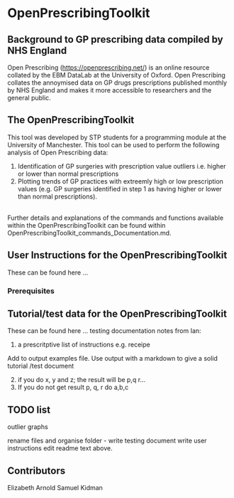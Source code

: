 # OpenPrescribingToolkit 


##  Background to GP prescribing data compiled by NHS England

Open Prescribing (https://openprescribing.net/) is an online resource collated by the EBM DataLab at the University of Oxford. Open Prescribing collates the annoymised data on GP drugs prescriptions published monthly by NHS England and makes it more accessible to researchers and the general public. 

##  The OpenPrescribingToolkit
This tool was developed by STP students for a programming module at the University of Manchester. This tool can be used to perform the following analysis of Open Prescribing data:<br>
1. Identification of GP surgeries with prescription value outliers i.e. higher or lower than normal prescriptions<br>
2. Plotting trends of GP practices with extreemly high or low prescription values (e.g. GP surgeries identified in step 1 as having higher or lower than normal prescriptions).<br><br>

Further details and explanations of the commands and functions available within the OpenPrescribingToolkit can be found within  OpenPrescribingToolkit_commands_Documentation.md.




## User Instructions for the OpenPrescribingToolkit

These can be found here ...

### Prerequisites


## Tutorial/test data for the OpenPrescribingToolkit

These can be found here ...
testing documentation notes from Ian:
1. a prescritptive list of instructions e.g. receipe

Add to output examples file. Use output with a markdown to give a solid tutorial /test document

2. if you do x, y and z; the result will be p,q r...
3. If you do not get result p, q, r do a,b,c

## TODO list
outlier graphs

rename files and organise folder -
write testing document
write user instructions 
edit readme text above.


## Contributors
Elizabeth Arnold
Samuel Kidman

